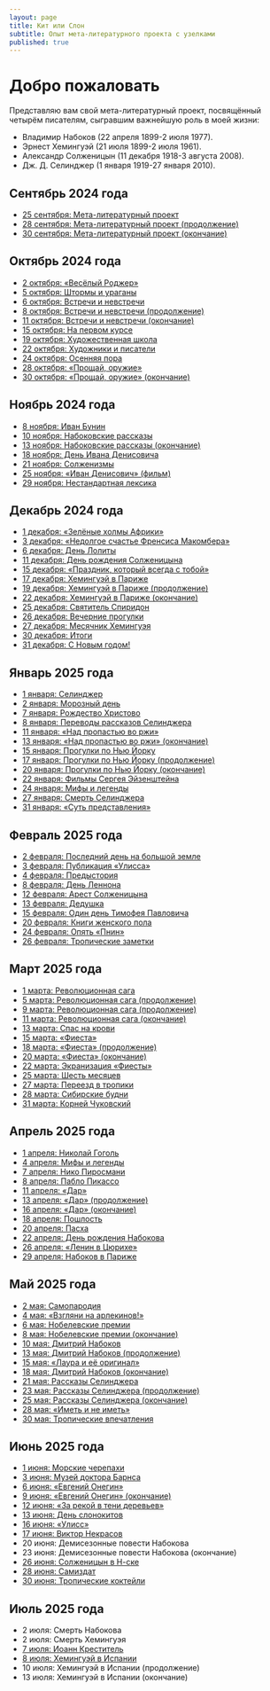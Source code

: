 ```yaml
---
layout: page
title: Кит или Слон
subtitle: Опыт мета-литературного проекта с узелками
published: true
---
```


# Добро пожаловать

Представляю вам свой мета-литературный проект, посвящённый четырём писателям, сыгравшим важнейшую роль в моей жизни: 
* Владимир Набоков (22 апреля 1899-2 июля 1977).
* Эрнест Хемингуэй (21 июля 1899-2 июля 1961).
* Александр Солженицын (11 декабря 1918-3 августа 2008).
* Дж. Д. Селинджер (1 января 1919-27 января 2010).

## Сентябрь 2024 года

* [25 сентября: Мета-литературный проект](https://kitilislon.github.io/2024-09-25)
* [28 сентября: Мета-литературный проект (продолжение)](https://kitilislon.github.io/2024-09-28)
* [30 сентября: Мета-литературный проект (окончание)](https://kitilislon.github.io/2024-09-30)

## Октябрь 2024 года

* [2 октября: «Весёлый Роджер»](https://kitilislon.github.io/2024-10-02)
* [5 октября: Штормы и ураганы](https://kitilislon.github.io/2024-10-05)
* [6 октября: Встречи и невстречи](https://kitilislon.github.io/2024-10-06)
* [8 октября: Встречи и невстречи (продолжение)](https://kitilislon.github.io/2024-10-08)
* [11 октября: Встречи и невстречи (окончание)](https://kitilislon.github.io/2024-10-11)
* [15 октября: На первом курсе](https://kitilislon.github.io/2024-10-15)
* [19 октября: Художественная школа](https://kitilislon.github.io/2024-10-19)
* [22 октября: Художники и писатели](https://kitilislon.github.io/2024-10-22)
* [24 октября: Осенняя пора](https://kitilislon.github.io/2024-10-24)
* [28 октября: «Прощай, оружие»](https://kitilislon.github.io/2024-10-28)
* [30 октября: «Прощай, оружие» (окончание) ](https://kitilislon.github.io/2024-10-30)

## Ноябрь 2024 года

* [8 ноября: Иван Бунин](https://kitilislon.github.io/2024-11-08)
* [10 ноября: Набоковские рассказы](https://kitilislon.github.io/2024-11-10)
* [13 ноября: Набоковские рассказы (окончание)](https://kitilislon.github.io/2024-11-13)
* [18 ноября: День Ивана Денисовича](https://kitilislon.github.io/2024-11-18)
* [21 ноября: Солженизмы](https://kitilislon.github.io/2024-11-21)
* [25 ноября: «Иван Денисович» (фильм)](https://kitilislon.github.io/2024-11-25)
* [29 ноября: Нестандартная лексика](https://kitilislon.github.io/2024-11-29)

## Декабрь 2024 года

* [1 декабря: «Зелёные холмы Африки»](https://kitilislon.github.io/2024-12-01)
* [3 декабря: «Недолгое счастье Френсиса Макомбера»](https://kitilislon.github.io/2024-12-03)
* [6 декабря: День Лолиты](https://kitilislon.github.io/2024-12-06)
* [11 декабря: День рождения Солженицына](https://kitilislon.github.io/2024-12-11)
* [15 декабря: «Праздник, который всегда с тобой»](https://kitilislon.github.io/2024-12-15)
* [17 декабря: Хемингуэй в Париже](https://kitilislon.github.io/2024-12-17)
* [19 декабря: Хемингуэй в Париже (продолжение)](https://kitilislon.github.io/2024-12-19)
* [22 декабря: Хемингуэй в Париже (окончание)](https://kitilislon.github.io/2024-12-22)
* [25 декабря: Святитель Спиридон](https://kitilislon.github.io/2024-12-25)
* [26 декабря: Вечерние прогулки](https://kitilislon.github.io/2024-12-26)
* [27 декабря: Месячник Хемингуэя](https://kitilislon.github.io/2024-12-27)
* [30 декабря: Итоги](https://kitilislon.github.io/2024-12-30)
* [31 декабря: С Новым годом!](https://kitilislon.github.io/2024-12-31)

## Январь 2025 года

* [1 января: Селинджер](https://kitilislon.github.io/2025-01-01)
* [2 января: Морозный день](https://kitilislon.github.io/2025-01-02)
* [7 января: Рождество Христово](https://kitilislon.github.io/2025-01-07)
* [8 января: Переводы рассказов Селинджера](https://kitilislon.github.io/2025-01-08)
* [11 января: «Над пропастью во ржи»](https://kitilislon.github.io/2025-01-11)
* [13 января: «Над пропастью во ржи» (окончание)](https://kitilislon.github.io/2025-01-13)
* [15 января: Прогулки по Нью Йорку](https://kitilislon.github.io/2025-01-15)
* [17 января: Прогулки по Нью Йорку (продолжение)](https://kitilislon.github.io/2025-01-17)
* [20 января: Прогулки по Нью Йорку (окончание)](https://kitilislon.github.io/2025-01-20)
* [22 января: Фильмы Сергея Эйзенштейна](https://kitilislon.github.io/2025-01-22)
* [24 января: Мифы и легенды](https://kitilislon.github.io/2025-01-24)
* [27 января: Смерть Селинджера](https://kitilislon.github.io/2025-01-27)
* [31 января: «Суть представления»](https://kitilislon.github.io/2025-01-31)

## Февраль 2025 года

* [2 февраля: Последний день на большой земле](https://kitilislon.github.io/2025-02-02)
* [3 февраля: Публикация «Улисса»](https://kitilislon.github.io/2025-02-03)
* [4 февраля: Предыстория](https://kitilislon.github.io/2025-02-04)
* [8 февраля: День Леннона](https://kitilislon.github.io/2025-02-08)
* [12 февраля: Арест Солженицына](https://kitilislon.github.io/2025-02-12)
* [13 февраля: Дедушка](https://kitilislon.github.io/2025-02-13)
* [15 февраля: Один день Тимофея Павловича](https://kitilislon.github.io/2025-02-15)
* [20 февраля: Книги женского пола](https://kitilislon.github.io/2025-02-20)
* [24 февраля: Опять «Пнин»](https://kitilislon.github.io/2025-02-24)
* [26 февраля: Тропические заметки](https://kitilislon.github.io/2025-02-26)

## Март 2025 года

* [1 марта: Революционная сага](https://kitilislon.github.io/2025-03-01)
* [5 марта: Революционная сага (продолжение)](https://kitilislon.github.io/2025-03-05)
* [9 марта: Революционная сага (продолжение)](https://kitilislon.github.io/2025-03-09)
* [11 марта: Революционная сага (окончание)](https://kitilislon.github.io/2025-03-11)
* [13 марта: Спас на крови](https://kitilislon.github.io/2025-03-13)
* [15 марта: «Фиеста»](https://kitilislon.github.io/2025-03-15)
* [18 марта: «Фиеста» (продолжение)](https://kitilislon.github.io/2025-03-18)
* [20 марта: «Фиеста» (окончание)](https://kitilislon.github.io/2025-03-20)
* [22 марта: Экранизация «Фиесты»](https://kitilislon.github.io/2025-03-22)
* [25 марта: Шесть месяцев](https://kitilislon.github.io/2025-03-25)
* [27 марта: Переезд в тропики](https://kitilislon.github.io/2025-03-27)
* [28 марта: Сибирские будни](https://kitilislon.github.io/2025-03-28)
* [31 марта: Корней Чуковский](https://kitilislon.github.io/2025-03-31)

## Апрель 2025 года

* [1 апреля: Николай Гоголь](https://kitilislon.github.io/2025-04-01)
* [4 апреля: Мифы и легенды](https://kitilislon.github.io/2025-04-04)
* [7 апреля: Нико Пиросмани](https://kitilislon.github.io/2025-04-07)
* [8 апреля: Пабло Пикассо](https://kitilislon.github.io/2025-04-08)
* [11 апреля: «Дар»](https://kitilislon.github.io/2025-04-11)
* [13 апреля: «Дар» (продолжение)](https://kitilislon.github.io/2025-04-13)
* [16 апреля: «Дар» (окончание)](https://kitilislon.github.io/2025-04-16)
* [18 апреля: Пошлость](https://kitilislon.github.io/2025-04-18)
* [20 апреля: Пасха](https://kitilislon.github.io/2025-04-20)
* [22 апреля: День рождения Набокова](https://kitilislon.github.io/2025-04-22)
* [26 апреля: «Ленин в Цюрихе»](https://kitilislon.github.io/2025-04-26)
* [29 апреля: Набоков в Париже](https://kitilislon.github.io/2025-04-29)

## Май 2025 года

* [2 мая: Самопародия](https://kitilislon.github.io/2025-05-02)
* [4 мая: «Взгляни на арлекинов!»](https://kitilislon.github.io/2025-05-04)
* [6 мая: Нобелевские премии](https://kitilislon.github.io/2025-05-06)
* [8 мая: Нобелевские премии (окончание)](https://kitilislon.github.io/2025-05-08)
* [10 мая: Дмитрий Набоков](https://kitilislon.github.io/2025-05-10)
* [13 мая: Дмитрий Набоков (продолжение)](https://kitilislon.github.io/2025-05-13)
* [15 мая: «Лаура и её оригинал»](https://kitilislon.github.io/2025-05-15)
* [18 мая: Дмитрий Набоков (окончание)](https://kitilislon.github.io/2025-05-18)
* [21 мая: Рассказы Селинджера](https://kitilislon.github.io/2025-05-21)
* [23 мая: Рассказы Селинджера (продолжение)](https://kitilislon.github.io/2025-05-23)
* [25 мая: Рассказы Селинджера (окончание)](https://kitilislon.github.io/2025-05-25)
* [28 мая: «Иметь и не иметь»](https://kitilislon.github.io/2025-05-28)
* [30 мая: Тропические впечатления](https://kitilislon.github.io/2025-05-30)

## Июнь 2025 года

* [1 июня: Морские черепахи](https://kitilislon.github.io/2025-06-01)
* [3 июня: Музей доктора Барнса](https://kitilislon.github.io/2025-06-03)
* [6 июня: «Евгений Онегин»](https://kitilislon.github.io/2025-06-06)
* [9 июня: «Евгений Онегин» (окончание)](https://kitilislon.github.io/2025-06-09)
* [12 июня: «За рекой в тени деревьев»](https://kitilislon.github.io/2025-06-12)
* [13 июня: День слонокитов](https://kitilislon.github.io/2025-06-13)
* [16 июня: «Улисс»](https://kitilislon.github.io/2025-06-16)
* [17 июня: Виктор Некрасов](https://kitilislon.github.io/2025-06-17)
* 20 июня: Демисезонные повести Набокова
* 23 июня: Демисезонные повести Набокова (окончание)
* [26 июня: Солженицын в Н-ске](https://kitilislon.github.io/2025-06-26)
* [28 июня: Самиздат](https://kitilislon.github.io/2025-06-28)
* [30 июня: Тропические коктейли](https://kitilislon.github.io/2025-06-30)

## Июль 2025 года

* 2 июля: Смерть Набокова
* 2 июля: Смерть Хемингуэя
* [7 июля: Иоанн Креститель](https://kitilislon.github.io/2025-07-07)
* [8 июля: Хемингуэй в Испании](https://kitilislon.github.io/2025-07-08)
* 10 июля: Хемингуэй в Испании (продолжение)
* 13 июля: Хемингуэй в Испании (окончание)


